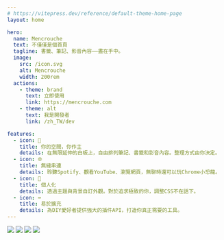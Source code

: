 ```yaml
---
# https://vitepress.dev/reference/default-theme-home-page
layout: home

hero:
  name: Mencrouche
  text: 不僅僅是個首頁
  tagline: 書籤、筆記、影音內容——盡在手中。
  image:
    src: /icon.svg
    alt: Mencrouche
    width: 200rem
  actions:
    - theme: brand
      text: 立即使用
      link: https://mencrouche.com
    - theme: alt
      text: 我是開發者
      link: /zh_TW/dev

features:
  - icon: 📝
    title: 你的空間，你作主
    details: 在無限延伸的白板上，自由排列筆記、書籤和影音內容。整理方式由你決定。
  - icon: 🌐
    title: 無縫串連
    details: 聆聽Spotify、觀看YouTube、瀏覽網頁，無聊時還可以玩Chrome小恐龍。
  - icon: 🎨
    title: 個人化
    details: 透過主題與背景自訂外觀。對於追求極致的你，調整CSS不在話下。
  - icon: ⌨️
    title: 易於擴充
    details: 為DIY愛好者提供強大的插件API，打造你真正需要的工具。
---
```


<div class="screenshotList">
    <img src="/img/index/student.webp"></img>
    <img src="/img/index/cook.webp"></img>
    <img src="/img/index/tmr.webp"></img>
    <img src="/img/index/light.webp"></img>
</div>
